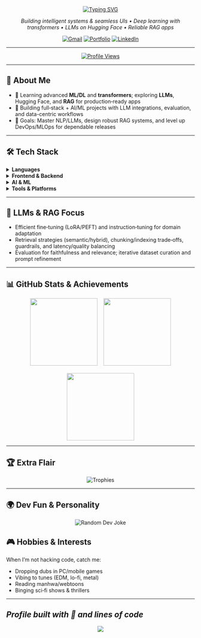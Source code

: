 <div align="center">
  <!-- Typing SVG Header -->
  <a href="https://git.io/typing-svg">
    <img src="https://readme-typing-svg.demolab.com?font=Fira+Code&weight=600&pause=1000&color=BD93F9&center=true&vCenter=true&random=true&width=540&lines=Hi,+I'm+Samarth+Pratap+Singh;Full-Stack+Dev;AI%2FML+Engineer;Transformers+%26+LLMs;Hugging+Face+%26+RAG" alt="Typing SVG" />
  </a>
</div>

<p align="center">
  <em>
    Building intelligent systems & seamless UIs • Deep learning with transformers • LLMs on Hugging Face • Reliable RAG apps
  </em>
</p>

<p align="center">
  <!-- Contact & Portfolio Badges -->
  <a href="mailto:samarthsin2006@gmail.com"><img src="https://img.shields.io/badge/Gmail-D14836?style=for-the-badge&logo=gmail&logoColor=white" alt="Gmail"></a>
  <a href="https://portfolio-noviciusss.vercel.app/" target="_blank"><img src="https://img.shields.io/badge/Portfolio-8A2BE2?style=for-the-badge&logo=about.me&logoColor=white" alt="Portfolio"></a>
  <a href="https://www.linkedin.com/in/spsamar/" target="_blank"><img src="https://img.shields.io/badge/LinkedIn-0077B5?style=for-the-badge&logo=linkedin&logoColor=white" alt="LinkedIn"></a>
</p>

---

<p align="center">
  <!-- Profile Views -->
  <a href="https://github.com/noviciusss/github-profile-views-counter"><img src="https://komarev.com/ghpvc/?username=noviciusss&style=for-the-badge&color=blueviolet" alt="Profile Views"></a>
</p>

---

## 🚀 About Me
- 🌱 Learning advanced **ML/DL** and **transformers**; exploring **LLMs**, Hugging Face, and **RAG** for production‑ready apps  
- 🔭 Building full‑stack + AI/ML projects with LLM integrations, evaluation, and data-centric workflows  
- 🎯 Goals: Master NLP/LLMs, design robust RAG systems, and level up DevOps/MLOps for dependable releases  

---

## 🛠️ Tech Stack
<details><summary><strong>Languages</strong></summary>
<p align="center">
<img src="https://img.shields.io/badge/Python-3776AB?style=for-the-badge&logo=python&logoColor=white" />
<img src="https://img.shields.io/badge/TypeScript-3178C6?style=for-the-badge&logo=typescript&logoColor=white" />
<img src="https://img.shields.io/badge/JavaScript-F7DF1E?style=for-the-badge&logo=javascript&logoColor=black" />
<img src="https://img.shields.io/badge/C%2B%2B-00599C?style=for-the-badge&logo=c%2B%2B&logoColor=white" />
<img src="https://img.shields.io/badge/HTML5-E34F26?style=for-the-badge&logo=html5&logoColor=white" />
<img src="https://img.shields.io/badge/CSS3-1572B6?style=for-the-badge&logo=css3&logoColor=white" />
</p></details>

<details><summary><strong>Frontend & Backend</strong></summary>
<p align="center">
<img src="https://img.shields.io/badge/Next.js-000000?style=for-the-badge&logo=nextdotjs&logoColor=white" />
<img src="https://img.shields.io/badge/React-20232A?style=for-the-badge&logo=react&logoColor=61DAFB" />
<img src="https://img.shields.io/badge/Express.js-000000?style=for-the-badge&logo=express&logoColor=white" />
<img src="https://img.shields.io/badge/Node.js-339933?style=for-the-badge&logo=nodedotjs&logoColor=white" />
</p></details>

<details><summary><strong>AI & ML</strong></summary>
<p align="center">
<img src="https://img.shields.io/badge/TensorFlow-FF6F00?style=for-the-badge&logo=tensorflow&logoColor=white" />
<img src="https://img.shields.io/badge/PyTorch-EE4C2C?style=for-the-badge&logo=pytorch&logoColor=white" />
<img src="https://img.shields.io/badge/scikit--learn-F7931E?style=for-the-badge&logo=scikit-learn&logoColor=white" />
<img src="https://img.shields.io/badge/Pandas-150458?style=for-the-badge&logo=pandas&logoColor=white" />
<img src="https://img.shields.io/badge/NumPy-013243?style=for-the-badge&logo=numpy&logoColor=white" />
</p></details>

<!-- <details><summary><strong>LLMs & NLP</strong></summary>
<!-- <p align="center">
<img src="https://img.shields.io/badge/Hugging%20Face-FFD21E?style=for-the-badge&logo=huggingface&logoColor=black" />
<img src="https://img.shields.io/badge/Transformers-0F62FE?style=for-the-badge&logoColor=white" />
<img src="https://img.shields.io/badge/LangChain-1A1A1A?style=for-the-badge&logoColor=white" />
<img src="https://img.shields.io/badge/LlamaIndex-3B82F6?style=for-the-badge&logoColor=white" />
<img src="https://img.shields.io/badge/FAISS-008080?style=for-the-badge&logoColor=white" />
<img src="https://img.shields.io/badge/Pinecone-0E7C86?style=for-the-badge&logoColor=white" />
</p> 
<p align="center">
<!-- RAG patterns • prompt engineering • evaluation (faithfulness/groundedness) • retrieval (chunking, hybrid search) • PEFT/LoRA fine‑tuning
</p> 
</details> -->

<details><summary><strong>Tools & Platforms</strong></summary>
<p align="center">
<img src="https://img.shields.io/badge/Git-F05032?style=for-the-badge&logo=git&logoColor=white" />
<img src="https://img.shields.io/badge/GitHub-181717?style=for-the-badge&logo=github&logoColor=white" />
<img src="https://img.shields.io/badge/Docker-2496ED?style=for-the-badge&logo=docker&logoColor=white" />
<img src="https://img.shields.io/badge/Figma-F24E1E?style=for-the-badge&logo=figma&logoColor=white" />
<img src="https://img.shields.io/badge/VS_Code-007ACC?style=for-the-badge&logo=visual-studio-code&logoColor=white" />
</p></details>

---

## 🧠 LLMs & RAG Focus
- Efficient fine‑tuning (LoRA/PEFT) and instruction‑tuning for domain adaptation  
- Retrieval strategies (semantic/hybrid), chunking/indexing trade‑offs, guardrails, and latency/quality balancing  
- Evaluation for faithfulness and relevance; iterative dataset curation and prompt refinement  

---

## 📊 GitHub Stats & Achievements
<p align="center">
  <!-- Main Stats Cards -->
  <img src="https://github-readme-stats.vercel.app/api?username=noviciusss&show_icons=true&theme=dracula&include_all_commits=true" height="180" />
  &nbsp;&nbsp;
  <img src="https://github-readme-stats.vercel.app/api/top-langs/?username=noviciusss&layout=compact&theme=dracula" height="180" />
  <br /><br />
  <!-- Fixed Streak Card -->
  <img src="https://github-readme-streak-stats-eight.vercel.app?user=noviciusss&theme=dracula&hide_border=true&border_radius=5" height="180" />
</p>

---

## 🏆 Extra Flair
<p align="center">
  <!-- Trophy Badges -->
  <img src="https://github-profile-trophy.vercel.app/?username=noviciusss&theme=onedark&margin-w=15&margin-h=15" alt="Trophies" />
</p>

---

## 🌍 Dev Fun & Personality
<p align="center">
  <!-- Random Dev Joke -->
  <img src="https://readme-jokes.vercel.app/api" alt="Random Dev Joke" />
</p>

## 🎮 Hobbies & Interests
When I’m not hacking code, catch me:
- Dropping dubs in PC/mobile games  
- Vibing to tunes (EDM, lo-fi, metal)  
- Reading manhwa/webtoons  
- Binging sci‑fi shows & thrillers  

---
*Profile built with 💜 and lines of code*
---
<div align="center">
  <img src="https://capsule-render.vercel.app/api?type=waving&color=gradient&height=100&section=footer"/>
</div>
